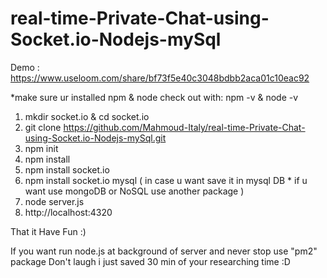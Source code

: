 # real-time-Private-Chat-using-Socket.io-Nodejs-mySql

Demo : https://www.useloom.com/share/bf73f5e40c3048bdbb2aca01c10eac92

*make sure ur installed npm & node
check out with: npm -v  & node -v

1. mkdir socket.io & cd socket.io
2. git clone https://github.com/Mahmoud-Italy/real-time-Private-Chat-using-Socket.io-Nodejs-mySql.git
3. npm init
4. npm install 
5. npm install socket.io
6. npm install socket.io mysql  ( in case u want save it in mysql DB * if u want use mongoDB or NoSQL use another package )
7. node server.js
8. http://localhost:4320

That it Have Fun :)

If you want run node.js at background of server and never stop use "pm2" package 
Don't laugh i just saved 30 min of your researching time :D
